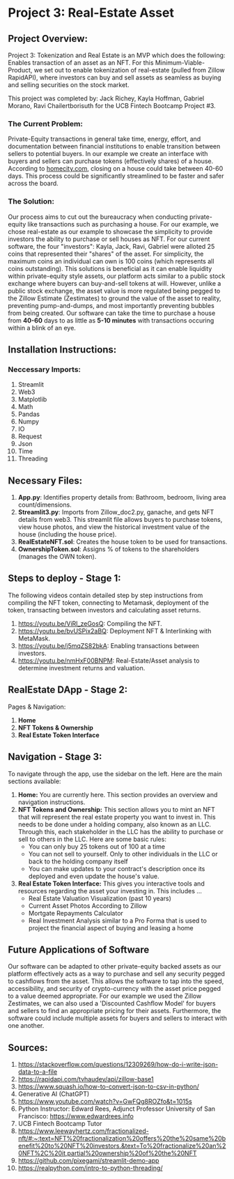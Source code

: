 # Project 3: Real-Estate Asset 
## Project Overview: 

Project 3: Tokenization and Real Estate is an MVP which does the following: Enables transaction of an asset as an NFT. For this Minimum-Viable-Product, we set out to enable tokenization of real-estate (pulled from Zillow RapidAPI), where investors can buy and sell assets as seamless as buying and selling securities on the stock market. 

This project was completed by: Jack Richey, Kayla Hoffman, Gabriel Morano, Ravi Chailertborisuth for the UCB Fintech Bootcamp Project #3. 

### The Current Problem: 
Private-Equity transactions in general take time, energy, effort, and documentation between financial institutions to enable transition between sellers to potential buyers. In our example we create an interface with buyers and sellers can purchase tokens (effectively shares) of a house. According to [homecity.com](https://www.homecity.com/blog/how-long-does-it-take-to-buy-a-house/#:~:text=So%2C%20from%20offer%20to%20keys,in%20less%20than%2045%20days.]), closing on a house could take between 40-60 days. This process could be significantly streamlined to be faster and safer across the board. 

### The Solution: 
Our process aims to cut out the bureaucracy when conducting private-equity like transactions such as purchasing a house. For our example, we chose real-estate as our example to showcase the simplicity to provide investors the ability to purchase or sell houses as NFT. For our current software, the four "investors": Kayla, Jack, Ravi, Gabriel were alloted 25 coins that represented their "shares" of the asset. For simplicity, the maximum coins an individual can own is 100 coins (which represents all coins outstanding). This solutions is beneficial as it can enable liquidity within private-equity style assets, our platform acts similar to a public stock exchange where buyers can buy-and-sell tokens at will. However, unlike a public stock exchange, the asset value is more regulated being pegged to the Zillow Estimate (Zestimates) to ground the value of the asset to reality, preventing pump-and-dumps, and most importantly preventing bubbles from being created. Our software can take the time to purchase a house from **40-60** days to as little as **5-10 minutes** with transactions occuring within a blink of an eye. 


## Installation Instructions:
### Neccessary Imports: 
1. Streamlit
2. Web3
3. Matplotlib
4. Math
5. Pandas
6. Numpy
7. IO
8. Request
9. Json
10. Time
11. Threading

## Necessary Files: 
1. **App.py**: Identifies property details from: Bathroom, bedroom, living area count/dimensions. 
2. **Streamlit3.py**: Imports from Zillow_doc2.py, ganache, and gets NFT details from web3. This streamlit file allows buyers to purchase tokens, view house photos, and view the historical investment value of the house (including the house price).
3. **RealEstateNFT.sol**: Creates the house token to be used for transactions.
4. **OwnershipToken.sol**: Assigns % of tokens to the shareholders (manages the OWN token). 

## Steps to deploy - Stage 1:
The following videos contain detailed step by step instructions from compiling the NFT token, connecting to Metamask, deployment of the token, transacting between investors and calculating asset returns.
1. https://youtu.be/ViRI_zeGosQ: Compiling the NFT. 
2. https://youtu.be/bvUSPix2aBQ: Deployment NFT & Interlinking with MetaMask.
3. https://youtu.be/j5mqZS82bkA: Enabling transactions between investors.
4. https://youtu.be/nmHxF00BNPM: Real-Estate/Asset analysis to determine investment returns and valuation.
   
## RealEstate DApp - Stage 2:
Pages & Navigation: 
1. **Home**
2. **NFT Tokens & Ownership**
3. **Real Estate Token Interface**

## Navigation - Stage 3:
To navigate through the app, use the sidebar on the left. Here are the main sections available:
1. **Home:** You are currently here. This section provides an overview and navigation instructions.
2. **NFT Tokens and Ownership:** This section allows you to mint an NFT that will represent the real estate property you want to invest in.
This needs to be done under a holding company, also known as an LLC. Through this, each stakeholder in the LLC has the ability to purchase or sell to others in the LLC.
Here are some basic rules: 
   - You can only buy 25 tokens out of 100 at a time 
   - You can not sell to yourself. Only to other individuals in the LLC or back to the holding company itself
   - You can make updates to your contract's description once its deployed and even update the house's value.
3. **Real Estate Token Interface:** This gives you interactive tools and resources regarding the asset your investing in. This includes ... 
   - Real Estate Valuation Visualization (past 10 years)
   - Current Asset Photos According to Zillow 
   - Mortgate Repayments Calculator 
   - Real Investment Analysis similar to a Pro Forma that is used to project the financial aspect of buying and leasing a home 


## Future Applications of Software 
Our software can be adapted to other private-equity backed assets as our platform effectively acts as a way to purchase and sell any security pegged to cashflows from the asset. This allows the software to tap into the speed, accessibility, and security of crypto-currency with the asset price pegged to a value deemed appropriate. For our example we used the Zillow Zestimates, we can also used a 'Discounted Cashflow Model' for buyers and sellers to find an appropriate pricing for their assets. Furthermore, the software could include multiple assets for buyers and sellers to interact with one another. 

## Sources: 
1. https://stackoverflow.com/questions/12309269/how-do-i-write-json-data-to-a-file
2. https://rapidapi.com/tvhaudev/api/zillow-base1
3. https://www.squash.io/how-to-convert-json-to-csv-in-python/
5. Generative AI (ChatGPT) 
6. https://www.youtube.com/watch?v=GwFQg8ROZfo&t=1015s
7. Python Instructor: Edward Rees, Adjunct Professor University of San Francisco: https://www.edwardrees.info
8. UCB Fintech Bootcamp Tutor
9. https://www.leewayhertz.com/fractionalized-nft/#:~:text=NFT%20fractionalization%20offers%20the%20same%20benefit%20to%20NFT%20investors.&text=To%20fractionalize%20an%20NFT%2C%20it,partial%20ownership%20of%20the%20NFT
10. https://github.com/pixegami/streamlit-demo-app
11. https://realpython.com/intro-to-python-threading/ 





